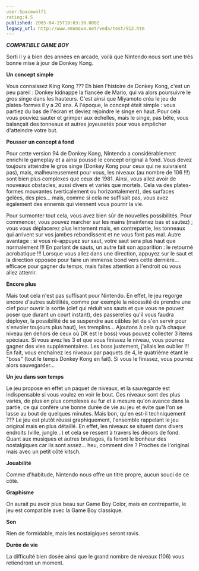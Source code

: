 ```yaml
---
user:Spacewolf1
rating:4.5
published: 2005-04-15T18:03:30.000Z
legacy_url: http://www.emunova.net/veda/test/912.htm
---
```

_**COMPATIBLE GAME BOY**_  

Sorti il y a bien des années en arcade, voilà que Nintendo nous sort une très bonne mise à jour de Donkey Kong.  

  

**Un concept simple**  

Vous connaissez King Kong ??? Eh bien l'histoire de Donkey Kong, c'est un peu pareil : Donkey kidnappe la fiancée de Mario, qui va alors poursuivre le gros singe dans les hauteurs. C'est ainsi que Miyamoto créa le jeu de plates-formes il y a 20 ans. À l'époque, le concept était simple : vous partiez du bas de l'écran et deviez rejoindre le singe en haut. Pour cela vous pouviez sauter et grimper aux échelles, mais le singe, pas bête, vous balançait des tonneaux et autres joyeusetés pour vous empêcher d'atteindre votre but.  

  

**Pousser un concept à fond**  

Pour cette version 94 de Donkey Kong, Nintendo a considérablement enrichi le gameplay et a ainsi poussé le concept original à fond. Vous devez toujours atteindre le gros singe (Donkey Kong pour ceux qui ne suivraient pas), mais, malheureusement pour vous, les niveaux (au nombre de 106 !!!) sont bien plus complexes que ceux de 1981\. Ainsi, vous allez avoir de nouveaux obstacles, aussi divers et variés que mortels. Cela va des plates-formes mouvantes (verticalement ou horizontalement), des surfaces gelées, des pics... mais, comme si cela ne suffisait pas, vous avez également des ennemis qui viennent vous pourrir la vie.  

Pour surmonter tout cela, vous avez bien sûr de nouvelles possibilités. Pour commencer, vous pouvez marcher sur les mains (maintenez bas et sautez) ; vous vous déplacerez plus lentement mais, en contrepartie, les tonneaux qui arrivent sur vos jambes rebondissent et ne vous font pas mal. Autre avantage : si vous ré-appuyez sur saut, votre saut sera plus haut que normalement !!! En parlant de sauts, un autre fait son apparition : le retourné acrobatique !!! Lorsque vous allez dans une direction, appuyez sur le saut et la direction opposée pour faire un immense bond vers cette dernière... efficace pour gagner du temps, mais faites attention à l'endroit où vous allez atterrir.  

  

**Encore plus**  

Mais tout cela n'est pas suffisant pour Nintendo. En effet, le jeu regorge encore d'autres subtilités, comme par exemple la nécessité de prendre une clef pour ouvrir la sortie (clef qui réduit vos sauts et que vous ne pouvez poser que durant un court instant), des passerelles qu'il vous faudra déployer, la possibilité de se suspendre aux câbles (et de s'en servir pour s'envoler toujours plus haut), les tremplins... Ajoutons à cela qu'à chaque niveau (en dehors de ceux où DK est le boss) vous pouvez collecter 3 items spéciaux. Si vous avez les 3 et que vous finissez le niveau, vous pourrez gagner des vies supplémentaires. Les boss justement, j'allais les oublier !!! En fait, vous enchaînez les niveaux par paquets de 4, le quatrième étant le "boss" (tout le temps Donkey Kong en fait). Si vous le finissez, vous pourrez alors sauvegarder...  

  

**Un jeu dans son temps**  

Le jeu propose en effet un paquet de niveaux, et la sauvegarde est indispensable si vous voulez en voir le bout. Ces niveaux sont des plus variés, de plus en plus complexes au fur et à mesure qu'on avance dans la partie, ce qui confère une bonne durée de vie au jeu et évite que l'on se lasse au bout de quelques minutes. Mais bon, qu'en est-il techniquement ??? Le jeu est plutôt réussi graphiquement, l'ensemble rappelant le jeu original mais en plus détaillé. En effet, les niveaux se situent dans divers endroits (ville, jungle...) et cela se ressent à travers les décors de fond. Quant aux musiques et autres bruitages, ils feront le bonheur des nostalgiques car ils sont assez... heu, comment dire ? Proches de l'original mais avec un petit côté kitsch.  

  

  

**Jouabilité**  

Comme d'habitude, Nintendo nous offre un titre propre, aucun souci de ce côté.  

**Graphisme**  

On aurait pu avoir plus beau sur Game Boy Color, mais en contrepartie, le jeu est compatible avec la Game Boy classique.  

**Son**  

Rien de formidable, mais les nostalgiques seront ravis.  

**Durée de vie**  

La difficulté bien dosée ainsi que le grand nombre de niveaux (106) vous retiendront un moment.